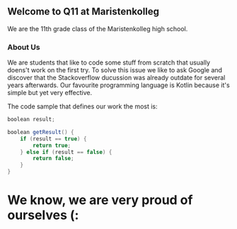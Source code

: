 ## Welcome to Q11 at Maristenkolleg

We are the 11th grade class of the Maristenkolleg high school. 

### About Us

We are students that like to code some stuff from scratch that usually doens't work on the first try.
To solve this issue we like to ask Google and discover that the Stackoverflow ducussion was already outdate for several years afterwards.
Our favourite programming language is Kotlin because it's simple but yet very effective.

The code sample that defines our work the most is:
```cs
boolean result;

boolean getResult() {
    if (result == true) {
        return true;
    } else if (result == false) {
        return false;
    }
}
```

# We know, we are very proud of ourselves (:
